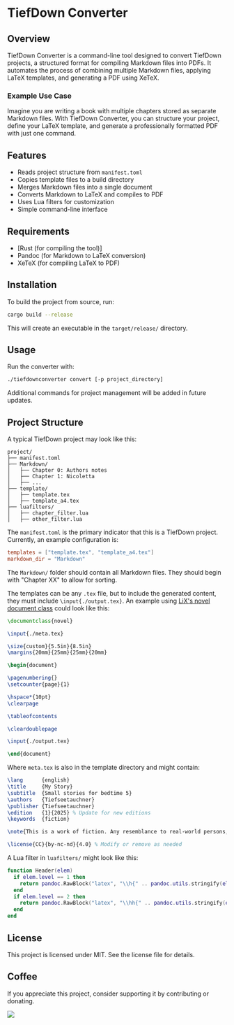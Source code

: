 # TiefDown Converter

## Overview
TiefDown Converter is a command-line tool designed to convert TiefDown projects, a structured format for compiling Markdown files into PDFs. It automates the process of combining multiple Markdown files, applying LaTeX templates, and generating a PDF using XeTeX. 

### Example Use Case
Imagine you are writing a book with multiple chapters stored as separate Markdown files. With TiefDown Converter, you can structure your project, define your LaTeX template, and generate a professionally formatted PDF with just one command.

## Features
- Reads project structure from `manifest.toml`
- Copies template files to a build directory
- Merges Markdown files into a single document
- Converts Markdown to LaTeX and compiles to PDF
- Uses Lua filters for customization
- Simple command-line interface

## Requirements
- [Rust (for compiling the tool)]
- Pandoc (for Markdown to LaTeX conversion)
- XeTeX (for compiling LaTeX to PDF)

## Installation
To build the project from source, run:
```sh
cargo build --release
```
This will create an executable in the `target/release/` directory.

## Usage
Run the converter with:
```sh
./tiefdownconverter convert [-p project_directory]
```
Additional commands for project management will be added in future updates.

## Project Structure
A typical TiefDown project may look like this:
```
project/
├── manifest.toml
├── Markdown/
│   ├── Chapter 0: Authors notes
│   ├── Chapter 1: Nicoletta
│   ├── ...
├── template/
│   ├── template.tex
│   ├── template_a4.tex
├── luafilters/
│   ├── chapter_filter.lua
│   ├── other_filter.lua
```

The `manifest.toml` is the primary indicator that this is a TiefDown project. Currently, an example configuration is:
```toml
templates = ["template.tex", "template_a4.tex"]
markdown_dir = "Markdown"
```

The `Markdown/` folder should contain all Markdown files. They should begin with "Chapter XX" to allow for sorting.

The templates can be any `.tex` file, but to include the generated content, they must include `\input{./output.tex}`. An example using [LiX's novel document class](https://github.com/NicklasVraa/LiX/) could look like this:

```latex
\documentclass{novel}

\input{./meta.tex}

\size{custom}{5.5in}{8.5in}
\margins{20mm}{25mm}{25mm}{20mm}

\begin{document}

\pagenumbering{}
\setcounter{page}{1}

\hspace*{10pt}
\clearpage

\tableofcontents

\cleardoublepage

\input{./output.tex}

\end{document}
```

Where `meta.tex` is also in the template directory and might contain:

```latex
\lang      {english}
\title     {My Story}
\subtitle  {Small stories for bedtime 5}
\authors   {Tiefseetauchner}
\publisher {Tiefseetauchner}
\edition   {1}{2025} % Update for new editions
\keywords  {fiction}

\note{This is a work of fiction. Any resemblance to real-world persons, living or dead, is purely coincidental.}

\license{CC}{by-nc-nd}{4.0} % Modify or remove as needed
```

A Lua filter in `luafilters/` might look like this:

```lua
function Header(elem)
  if elem.level == 1 then
    return pandoc.RawBlock("latex", "\\h{" .. pandoc.utils.stringify(elem.content) .. "}")
  end
  if elem.level == 2 then
    return pandoc.RawBlock("latex", "\\hh{" .. pandoc.utils.stringify(elem.content) .. "}")
  end
end
```

## License
This project is licensed under MIT. See the license file for details.

## Coffee
If you appreciate this project, consider supporting it by contributing or donating.

[![](https://www.buymeacoffee.com/assets/img/custom_images/orange_img.png)](https://www.buymeacoffee.com/tiefseetauchner)
